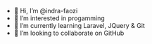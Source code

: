 - 👋 Hi, I’m @indra-faozi
- 👀 I’m interested in progamming
- 🌱 I’m currently learning Laravel, JQuery & Git
- 💞️ I’m looking to collaborate on GitHub

<!---
indra-faozi/indra-faozi is a ✨ special ✨ repository because its `README.md` (this file) appears on your GitHub profile.
You can click the Preview link to take a look at your changes.
--->
